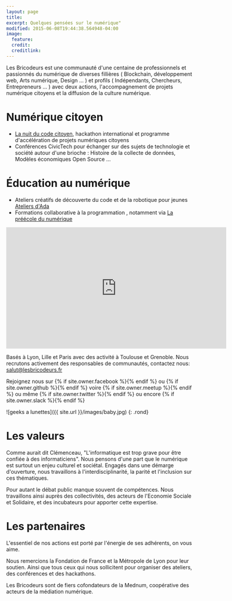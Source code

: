 ```yaml
---
layout: page
title:
excerpt: Quelques pensées sur le numérique"
modified: 2015-06-08T19:44:38.564948-04:00
image:
  feature:
  credit:
  creditlink:
---
```

Les Bricodeurs est une communauté d'une centaine de professionnels et passionnés du numérique de diverses fillières ( Blockchain, développement web, Arts numérique, Design ... ) et profils ( Indépendants, Chercheurs, Entrepreneurs ... ) avec deux actions, l'accompagnement de projets numérique citoyens et la diffusion de la culture numérique. 

# Numérique citoyen
* [La nuit du code citoyen](https://codecitoyen.github.io/), hackathon international et programme d'accélération de projets numériques citoyens
* Conférences CivicTech pour échanger sur des sujets de technologie et société autour d'une brioche : Histoire de la collecte de données, Modèles économiques Open Source ...

# Éducation au numérique
* Ateliers créatifs de découverte du code et de la robotique pour jeunes [Ateliers d'Ada]({{site.url}}/AteliersdAda/)
* Formations collaborative à la programmation , notamment via [La préécole du numérique]({{site.url}}/preecoledunumerique/)

<div><iframe src="https://www.facebook.com/plugins/video.php?href=https%3A%2F%2Fwww.facebook.com%2Flesbricodeurs%2Fvideos%2F290466934626200%2F&show_text=0&width=590" width="590" height="325" style="border:none;overflow:hidden;display:block;margin:0 auto" scrolling="no" frameborder="0" allowTransparency="true" allowFullScreen="true"></iframe></div>	

Basés à Lyon, Lille et Paris avec des activité à Toulouse et Grenoble. Nous recrutons activement des responsables de communautés, contactez nous: <salut@lesbricodeurs.fr>

Rejoignez nous sur  {% if site.owner.facebook %}<a href="http://facebook.com/{{ site.owner.facebook }}" title="{{ site.owner.name}} on Facebook" target="_blank"><i class="fa fa-facebook-square fa-2x"></i></a>{% endif %}
	ou
{% if site.owner.github %}<a href="http://github.com/{{ site.owner.github }}" title="{{ site.owner.name}} on Github" target="_blank"><i class="fa fa-github-square fa-2x"></i></a>{% endif %}
	voire
{% if site.owner.meetup %}<a href="http://meetup.com/{{ site.owner.meetup }}" title="{{ site.owner.name}} on meetup" target="_blank"><i class="fa fa-calendar fa-2x"></i></a>{% endif %}
	ou même
{% if site.owner.twitter %}<a href="http://twitter.com/{{ site.owner.twitter }}" title="{{ site.owner.name}} on Twitter" target="_blank"><i class="fa fa-twitter-square fa-2x"></i></a>{% endif %}
  ou encore
{% if site.owner.slack %}<a href="https://join.slack.com/t/bricodeurs/shared_invite/{{ site.owner.slack }}" title="{{ site.owner.name}} on Slack" target="_blank"><i class="fa fa-slack fa-2x"></i></a>{% endif %}


![geeks a lunettes]({{ site.url }}/images/baby.jpg)
{: .rond}




# Les valeurs

Comme aurait dit Clémenceau, "L'informatique est trop grave pour être confiée à des informaticiens". Nous pensons d'une part que le numérique est surtout un enjeu culturel et sociétal. Engagés dans une démarge d'ouverture, nous travaillons à l'interdisciplinarité, la parité et l'inclusion sur ces thématiques.

Pour autant le débat public manque souvent de compétences. Nous travaillons ainsi auprès des collectivités, des acteurs de l'Economie Sociale et Solidaire, et des incubateurs pour apporter cette expertise.

# Les partenaires 

L'essentiel de nos actions est porté par l'énergie de ses adhérents, on vous aime.

Nous remercions la Fondation de France et la Métropole de Lyon pour leur soutien. Ainsi que tous ceux qui nous sollicitent pour organiser des ateliers, des conférences et des hackathons.

Les Bricodeurs sont de fiers cofondateurs de la Mednum, coopérative des acteurs de la médiation numérique.



